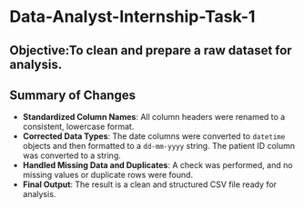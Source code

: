 # Data-Analyst-Internship-Task-1

## Objective:To clean and prepare a raw dataset for analysis.

## Summary of Changes
* **Standardized Column Names**: All column headers were renamed to a consistent, lowercase format.
* **Corrected Data Types**: The date columns were converted to `datetime` objects and then formatted to a `dd-mm-yyyy` string. The patient ID column was converted to a string.
* **Handled Missing Data and Duplicates**: A check was performed, and no missing values or duplicate rows were found.
* **Final Output**: The result is a clean and structured CSV file ready for analysis.

